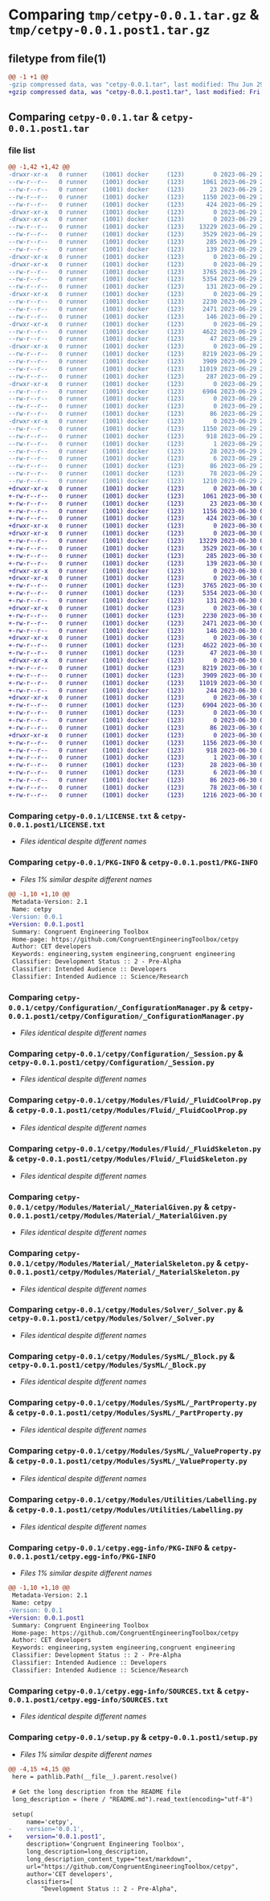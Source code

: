 # Comparing `tmp/cetpy-0.0.1.tar.gz` & `tmp/cetpy-0.0.1.post1.tar.gz`

## filetype from file(1)

```diff
@@ -1 +1 @@
-gzip compressed data, was "cetpy-0.0.1.tar", last modified: Thu Jun 29 23:24:59 2023, max compression
+gzip compressed data, was "cetpy-0.0.1.post1.tar", last modified: Fri Jun 30 00:34:05 2023, max compression
```

## Comparing `cetpy-0.0.1.tar` & `cetpy-0.0.1.post1.tar`

### file list

```diff
@@ -1,42 +1,42 @@
-drwxr-xr-x   0 runner    (1001) docker     (123)        0 2023-06-29 23:24:59.472666 cetpy-0.0.1/
--rw-r--r--   0 runner    (1001) docker     (123)     1061 2023-06-29 23:24:49.000000 cetpy-0.0.1/LICENSE.txt
--rw-r--r--   0 runner    (1001) docker     (123)       23 2023-06-29 23:24:49.000000 cetpy-0.0.1/MANIFEST.in
--rw-r--r--   0 runner    (1001) docker     (123)     1150 2023-06-29 23:24:59.472666 cetpy-0.0.1/PKG-INFO
--rw-r--r--   0 runner    (1001) docker     (123)      424 2023-06-29 23:24:49.000000 cetpy-0.0.1/README.md
-drwxr-xr-x   0 runner    (1001) docker     (123)        0 2023-06-29 23:24:59.468666 cetpy-0.0.1/cetpy/
-drwxr-xr-x   0 runner    (1001) docker     (123)        0 2023-06-29 23:24:59.472666 cetpy-0.0.1/cetpy/Configuration/
--rw-r--r--   0 runner    (1001) docker     (123)    13229 2023-06-29 23:24:49.000000 cetpy-0.0.1/cetpy/Configuration/_ConfigurationManager.py
--rw-r--r--   0 runner    (1001) docker     (123)     3529 2023-06-29 23:24:49.000000 cetpy-0.0.1/cetpy/Configuration/_Session.py
--rw-r--r--   0 runner    (1001) docker     (123)      285 2023-06-29 23:24:49.000000 cetpy-0.0.1/cetpy/Configuration/__init__.py
--rw-r--r--   0 runner    (1001) docker     (123)      139 2023-06-29 23:24:49.000000 cetpy-0.0.1/cetpy/Configuration/default_config_parameters.toml
-drwxr-xr-x   0 runner    (1001) docker     (123)        0 2023-06-29 23:24:59.472666 cetpy-0.0.1/cetpy/Modules/
-drwxr-xr-x   0 runner    (1001) docker     (123)        0 2023-06-29 23:24:59.472666 cetpy-0.0.1/cetpy/Modules/Fluid/
--rw-r--r--   0 runner    (1001) docker     (123)     3765 2023-06-29 23:24:49.000000 cetpy-0.0.1/cetpy/Modules/Fluid/_FluidCoolProp.py
--rw-r--r--   0 runner    (1001) docker     (123)     5354 2023-06-29 23:24:49.000000 cetpy-0.0.1/cetpy/Modules/Fluid/_FluidSkeleton.py
--rw-r--r--   0 runner    (1001) docker     (123)      131 2023-06-29 23:24:49.000000 cetpy-0.0.1/cetpy/Modules/Fluid/__init__.py
-drwxr-xr-x   0 runner    (1001) docker     (123)        0 2023-06-29 23:24:59.472666 cetpy-0.0.1/cetpy/Modules/Material/
--rw-r--r--   0 runner    (1001) docker     (123)     2230 2023-06-29 23:24:49.000000 cetpy-0.0.1/cetpy/Modules/Material/_MaterialGiven.py
--rw-r--r--   0 runner    (1001) docker     (123)     2471 2023-06-29 23:24:49.000000 cetpy-0.0.1/cetpy/Modules/Material/_MaterialSkeleton.py
--rw-r--r--   0 runner    (1001) docker     (123)      146 2023-06-29 23:24:49.000000 cetpy-0.0.1/cetpy/Modules/Material/__init__.py
-drwxr-xr-x   0 runner    (1001) docker     (123)        0 2023-06-29 23:24:59.472666 cetpy-0.0.1/cetpy/Modules/Solver/
--rw-r--r--   0 runner    (1001) docker     (123)     4622 2023-06-29 23:24:49.000000 cetpy-0.0.1/cetpy/Modules/Solver/_Solver.py
--rw-r--r--   0 runner    (1001) docker     (123)       47 2023-06-29 23:24:49.000000 cetpy-0.0.1/cetpy/Modules/Solver/__init__.py
-drwxr-xr-x   0 runner    (1001) docker     (123)        0 2023-06-29 23:24:59.472666 cetpy-0.0.1/cetpy/Modules/SysML/
--rw-r--r--   0 runner    (1001) docker     (123)     8219 2023-06-29 23:24:49.000000 cetpy-0.0.1/cetpy/Modules/SysML/_Block.py
--rw-r--r--   0 runner    (1001) docker     (123)     3909 2023-06-29 23:24:49.000000 cetpy-0.0.1/cetpy/Modules/SysML/_PartProperty.py
--rw-r--r--   0 runner    (1001) docker     (123)    11019 2023-06-29 23:24:49.000000 cetpy-0.0.1/cetpy/Modules/SysML/_ValueProperty.py
--rw-r--r--   0 runner    (1001) docker     (123)      287 2023-06-29 23:24:49.000000 cetpy-0.0.1/cetpy/Modules/SysML/__init__.py
-drwxr-xr-x   0 runner    (1001) docker     (123)        0 2023-06-29 23:24:59.472666 cetpy-0.0.1/cetpy/Modules/Utilities/
--rw-r--r--   0 runner    (1001) docker     (123)     6904 2023-06-29 23:24:49.000000 cetpy-0.0.1/cetpy/Modules/Utilities/Labelling.py
--rw-r--r--   0 runner    (1001) docker     (123)        0 2023-06-29 23:24:49.000000 cetpy-0.0.1/cetpy/Modules/Utilities/__init__.py
--rw-r--r--   0 runner    (1001) docker     (123)        0 2023-06-29 23:24:49.000000 cetpy-0.0.1/cetpy/Modules/__init__.py
--rw-r--r--   0 runner    (1001) docker     (123)       86 2023-06-29 23:24:49.000000 cetpy-0.0.1/cetpy/__init__.py
-drwxr-xr-x   0 runner    (1001) docker     (123)        0 2023-06-29 23:24:59.472666 cetpy-0.0.1/cetpy.egg-info/
--rw-r--r--   0 runner    (1001) docker     (123)     1150 2023-06-29 23:24:59.000000 cetpy-0.0.1/cetpy.egg-info/PKG-INFO
--rw-r--r--   0 runner    (1001) docker     (123)      918 2023-06-29 23:24:59.000000 cetpy-0.0.1/cetpy.egg-info/SOURCES.txt
--rw-r--r--   0 runner    (1001) docker     (123)        1 2023-06-29 23:24:59.000000 cetpy-0.0.1/cetpy.egg-info/dependency_links.txt
--rw-r--r--   0 runner    (1001) docker     (123)       28 2023-06-29 23:24:59.000000 cetpy-0.0.1/cetpy.egg-info/requires.txt
--rw-r--r--   0 runner    (1001) docker     (123)        6 2023-06-29 23:24:59.000000 cetpy-0.0.1/cetpy.egg-info/top_level.txt
--rw-r--r--   0 runner    (1001) docker     (123)       86 2023-06-29 23:24:49.000000 cetpy-0.0.1/pyproject.toml
--rw-r--r--   0 runner    (1001) docker     (123)       78 2023-06-29 23:24:59.472666 cetpy-0.0.1/setup.cfg
--rw-r--r--   0 runner    (1001) docker     (123)     1210 2023-06-29 23:24:49.000000 cetpy-0.0.1/setup.py
+drwxr-xr-x   0 runner    (1001) docker     (123)        0 2023-06-30 00:34:05.271528 cetpy-0.0.1.post1/
+-rw-r--r--   0 runner    (1001) docker     (123)     1061 2023-06-30 00:33:55.000000 cetpy-0.0.1.post1/LICENSE.txt
+-rw-r--r--   0 runner    (1001) docker     (123)       23 2023-06-30 00:33:55.000000 cetpy-0.0.1.post1/MANIFEST.in
+-rw-r--r--   0 runner    (1001) docker     (123)     1156 2023-06-30 00:34:05.271528 cetpy-0.0.1.post1/PKG-INFO
+-rw-r--r--   0 runner    (1001) docker     (123)      424 2023-06-30 00:33:55.000000 cetpy-0.0.1.post1/README.md
+drwxr-xr-x   0 runner    (1001) docker     (123)        0 2023-06-30 00:34:05.267528 cetpy-0.0.1.post1/cetpy/
+drwxr-xr-x   0 runner    (1001) docker     (123)        0 2023-06-30 00:34:05.267528 cetpy-0.0.1.post1/cetpy/Configuration/
+-rw-r--r--   0 runner    (1001) docker     (123)    13229 2023-06-30 00:33:55.000000 cetpy-0.0.1.post1/cetpy/Configuration/_ConfigurationManager.py
+-rw-r--r--   0 runner    (1001) docker     (123)     3529 2023-06-30 00:33:55.000000 cetpy-0.0.1.post1/cetpy/Configuration/_Session.py
+-rw-r--r--   0 runner    (1001) docker     (123)      285 2023-06-30 00:33:55.000000 cetpy-0.0.1.post1/cetpy/Configuration/__init__.py
+-rw-r--r--   0 runner    (1001) docker     (123)      139 2023-06-30 00:33:55.000000 cetpy-0.0.1.post1/cetpy/Configuration/default_config_parameters.toml
+drwxr-xr-x   0 runner    (1001) docker     (123)        0 2023-06-30 00:34:05.267528 cetpy-0.0.1.post1/cetpy/Modules/
+drwxr-xr-x   0 runner    (1001) docker     (123)        0 2023-06-30 00:34:05.267528 cetpy-0.0.1.post1/cetpy/Modules/Fluid/
+-rw-r--r--   0 runner    (1001) docker     (123)     3765 2023-06-30 00:33:55.000000 cetpy-0.0.1.post1/cetpy/Modules/Fluid/_FluidCoolProp.py
+-rw-r--r--   0 runner    (1001) docker     (123)     5354 2023-06-30 00:33:55.000000 cetpy-0.0.1.post1/cetpy/Modules/Fluid/_FluidSkeleton.py
+-rw-r--r--   0 runner    (1001) docker     (123)      131 2023-06-30 00:33:55.000000 cetpy-0.0.1.post1/cetpy/Modules/Fluid/__init__.py
+drwxr-xr-x   0 runner    (1001) docker     (123)        0 2023-06-30 00:34:05.267528 cetpy-0.0.1.post1/cetpy/Modules/Material/
+-rw-r--r--   0 runner    (1001) docker     (123)     2230 2023-06-30 00:33:55.000000 cetpy-0.0.1.post1/cetpy/Modules/Material/_MaterialGiven.py
+-rw-r--r--   0 runner    (1001) docker     (123)     2471 2023-06-30 00:33:55.000000 cetpy-0.0.1.post1/cetpy/Modules/Material/_MaterialSkeleton.py
+-rw-r--r--   0 runner    (1001) docker     (123)      146 2023-06-30 00:33:55.000000 cetpy-0.0.1.post1/cetpy/Modules/Material/__init__.py
+drwxr-xr-x   0 runner    (1001) docker     (123)        0 2023-06-30 00:34:05.267528 cetpy-0.0.1.post1/cetpy/Modules/Solver/
+-rw-r--r--   0 runner    (1001) docker     (123)     4622 2023-06-30 00:33:55.000000 cetpy-0.0.1.post1/cetpy/Modules/Solver/_Solver.py
+-rw-r--r--   0 runner    (1001) docker     (123)       47 2023-06-30 00:33:55.000000 cetpy-0.0.1.post1/cetpy/Modules/Solver/__init__.py
+drwxr-xr-x   0 runner    (1001) docker     (123)        0 2023-06-30 00:34:05.267528 cetpy-0.0.1.post1/cetpy/Modules/SysML/
+-rw-r--r--   0 runner    (1001) docker     (123)     8219 2023-06-30 00:33:55.000000 cetpy-0.0.1.post1/cetpy/Modules/SysML/_Block.py
+-rw-r--r--   0 runner    (1001) docker     (123)     3909 2023-06-30 00:33:55.000000 cetpy-0.0.1.post1/cetpy/Modules/SysML/_PartProperty.py
+-rw-r--r--   0 runner    (1001) docker     (123)    11019 2023-06-30 00:33:55.000000 cetpy-0.0.1.post1/cetpy/Modules/SysML/_ValueProperty.py
+-rw-r--r--   0 runner    (1001) docker     (123)      244 2023-06-30 00:33:55.000000 cetpy-0.0.1.post1/cetpy/Modules/SysML/__init__.py
+drwxr-xr-x   0 runner    (1001) docker     (123)        0 2023-06-30 00:34:05.271528 cetpy-0.0.1.post1/cetpy/Modules/Utilities/
+-rw-r--r--   0 runner    (1001) docker     (123)     6904 2023-06-30 00:33:55.000000 cetpy-0.0.1.post1/cetpy/Modules/Utilities/Labelling.py
+-rw-r--r--   0 runner    (1001) docker     (123)        0 2023-06-30 00:33:55.000000 cetpy-0.0.1.post1/cetpy/Modules/Utilities/__init__.py
+-rw-r--r--   0 runner    (1001) docker     (123)        0 2023-06-30 00:33:55.000000 cetpy-0.0.1.post1/cetpy/Modules/__init__.py
+-rw-r--r--   0 runner    (1001) docker     (123)       86 2023-06-30 00:33:55.000000 cetpy-0.0.1.post1/cetpy/__init__.py
+drwxr-xr-x   0 runner    (1001) docker     (123)        0 2023-06-30 00:34:05.267528 cetpy-0.0.1.post1/cetpy.egg-info/
+-rw-r--r--   0 runner    (1001) docker     (123)     1156 2023-06-30 00:34:05.000000 cetpy-0.0.1.post1/cetpy.egg-info/PKG-INFO
+-rw-r--r--   0 runner    (1001) docker     (123)      918 2023-06-30 00:34:05.000000 cetpy-0.0.1.post1/cetpy.egg-info/SOURCES.txt
+-rw-r--r--   0 runner    (1001) docker     (123)        1 2023-06-30 00:34:05.000000 cetpy-0.0.1.post1/cetpy.egg-info/dependency_links.txt
+-rw-r--r--   0 runner    (1001) docker     (123)       28 2023-06-30 00:34:05.000000 cetpy-0.0.1.post1/cetpy.egg-info/requires.txt
+-rw-r--r--   0 runner    (1001) docker     (123)        6 2023-06-30 00:34:05.000000 cetpy-0.0.1.post1/cetpy.egg-info/top_level.txt
+-rw-r--r--   0 runner    (1001) docker     (123)       86 2023-06-30 00:33:55.000000 cetpy-0.0.1.post1/pyproject.toml
+-rw-r--r--   0 runner    (1001) docker     (123)       78 2023-06-30 00:34:05.271528 cetpy-0.0.1.post1/setup.cfg
+-rw-r--r--   0 runner    (1001) docker     (123)     1216 2023-06-30 00:33:55.000000 cetpy-0.0.1.post1/setup.py
```

### Comparing `cetpy-0.0.1/LICENSE.txt` & `cetpy-0.0.1.post1/LICENSE.txt`

 * *Files identical despite different names*

### Comparing `cetpy-0.0.1/PKG-INFO` & `cetpy-0.0.1.post1/PKG-INFO`

 * *Files 1% similar despite different names*

```diff
@@ -1,10 +1,10 @@
 Metadata-Version: 2.1
 Name: cetpy
-Version: 0.0.1
+Version: 0.0.1.post1
 Summary: Congruent Engineering Toolbox
 Home-page: https://github.com/CongruentEngineeringToolbox/cetpy
 Author: CET developers
 Keywords: engineering,system engineering,congruent engineering
 Classifier: Development Status :: 2 - Pre-Alpha
 Classifier: Intended Audience :: Developers
 Classifier: Intended Audience :: Science/Research
```

### Comparing `cetpy-0.0.1/cetpy/Configuration/_ConfigurationManager.py` & `cetpy-0.0.1.post1/cetpy/Configuration/_ConfigurationManager.py`

 * *Files identical despite different names*

### Comparing `cetpy-0.0.1/cetpy/Configuration/_Session.py` & `cetpy-0.0.1.post1/cetpy/Configuration/_Session.py`

 * *Files identical despite different names*

### Comparing `cetpy-0.0.1/cetpy/Modules/Fluid/_FluidCoolProp.py` & `cetpy-0.0.1.post1/cetpy/Modules/Fluid/_FluidCoolProp.py`

 * *Files identical despite different names*

### Comparing `cetpy-0.0.1/cetpy/Modules/Fluid/_FluidSkeleton.py` & `cetpy-0.0.1.post1/cetpy/Modules/Fluid/_FluidSkeleton.py`

 * *Files identical despite different names*

### Comparing `cetpy-0.0.1/cetpy/Modules/Material/_MaterialGiven.py` & `cetpy-0.0.1.post1/cetpy/Modules/Material/_MaterialGiven.py`

 * *Files identical despite different names*

### Comparing `cetpy-0.0.1/cetpy/Modules/Material/_MaterialSkeleton.py` & `cetpy-0.0.1.post1/cetpy/Modules/Material/_MaterialSkeleton.py`

 * *Files identical despite different names*

### Comparing `cetpy-0.0.1/cetpy/Modules/Solver/_Solver.py` & `cetpy-0.0.1.post1/cetpy/Modules/Solver/_Solver.py`

 * *Files identical despite different names*

### Comparing `cetpy-0.0.1/cetpy/Modules/SysML/_Block.py` & `cetpy-0.0.1.post1/cetpy/Modules/SysML/_Block.py`

 * *Files identical despite different names*

### Comparing `cetpy-0.0.1/cetpy/Modules/SysML/_PartProperty.py` & `cetpy-0.0.1.post1/cetpy/Modules/SysML/_PartProperty.py`

 * *Files identical despite different names*

### Comparing `cetpy-0.0.1/cetpy/Modules/SysML/_ValueProperty.py` & `cetpy-0.0.1.post1/cetpy/Modules/SysML/_ValueProperty.py`

 * *Files identical despite different names*

### Comparing `cetpy-0.0.1/cetpy/Modules/Utilities/Labelling.py` & `cetpy-0.0.1.post1/cetpy/Modules/Utilities/Labelling.py`

 * *Files identical despite different names*

### Comparing `cetpy-0.0.1/cetpy.egg-info/PKG-INFO` & `cetpy-0.0.1.post1/cetpy.egg-info/PKG-INFO`

 * *Files 1% similar despite different names*

```diff
@@ -1,10 +1,10 @@
 Metadata-Version: 2.1
 Name: cetpy
-Version: 0.0.1
+Version: 0.0.1.post1
 Summary: Congruent Engineering Toolbox
 Home-page: https://github.com/CongruentEngineeringToolbox/cetpy
 Author: CET developers
 Keywords: engineering,system engineering,congruent engineering
 Classifier: Development Status :: 2 - Pre-Alpha
 Classifier: Intended Audience :: Developers
 Classifier: Intended Audience :: Science/Research
```

### Comparing `cetpy-0.0.1/cetpy.egg-info/SOURCES.txt` & `cetpy-0.0.1.post1/cetpy.egg-info/SOURCES.txt`

 * *Files identical despite different names*

### Comparing `cetpy-0.0.1/setup.py` & `cetpy-0.0.1.post1/setup.py`

 * *Files 1% similar despite different names*

```diff
@@ -4,15 +4,15 @@
 here = pathlib.Path(__file__).parent.resolve()
 
 # Get the long description from the README file
 long_description = (here / "README.md").read_text(encoding="utf-8")
 
 setup(
     name='cetpy',
-    version='0.0.1',
+    version='0.0.1.post1',
     description='Congruent Engineering Toolbox',
     long_description=long_description,
     long_description_content_type="text/markdown",
     url="https://github.com/CongruentEngineeringToolbox/cetpy",
     author='CET developers',
     classifiers=[
         "Development Status :: 2 - Pre-Alpha",
```

